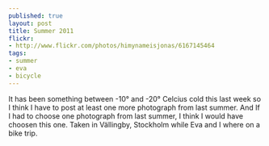 ```yaml
---
published: true
layout: post
title: Summer 2011
flickr:
- http://www.flickr.com/photos/himynameisjonas/6167145464
tags:
- summer
- eva
- bicycle
---
```

It has been something between -10° and -20° Celcius cold this last week so I think I have to post at least one more photograph from last summer. And If I had to choose one photograph from last summer, I think I would have choosen this one. Taken in Vällingby, Stockholm while Eva and I where on a bike trip.
